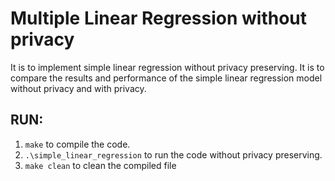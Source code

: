 # Multiple Linear Regression without privacy
It is to implement simple linear regression without privacy preserving. It is to compare the results and performance of the simple linear regression model without privacy and with privacy.
##  RUN:
1. `make` to compile the code.
3. `.\simple_linear_regression` to run the code without privacy preserving. 
4. `make clean` to clean the compiled file
